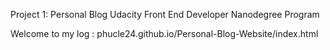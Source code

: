 Project 1: Personal Blog
Udacity Front End Developer Nanodegree Program

Welcome to my log : phucle24.github.io/Personal-Blog-Website/index.html
